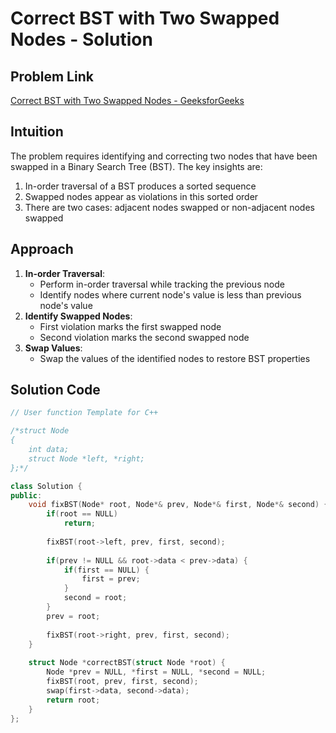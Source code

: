 # Correct BST with Two Swapped Nodes - Solution

## Problem Link
[Correct BST with Two Swapped Nodes - GeeksforGeeks](https://www.geeksforgeeks.org/problems/fixed-two-nodes-of-a-bst/1)

## Intuition
The problem requires identifying and correcting two nodes that have been swapped in a Binary Search Tree (BST). The key insights are:
1. In-order traversal of a BST produces a sorted sequence
2. Swapped nodes appear as violations in this sorted order
3. There are two cases: adjacent nodes swapped or non-adjacent nodes swapped

## Approach
1. **In-order Traversal**:
   - Perform in-order traversal while tracking the previous node
   - Identify nodes where current node's value is less than previous node's value
2. **Identify Swapped Nodes**:
   - First violation marks the first swapped node
   - Second violation marks the second swapped node
3. **Swap Values**:
   - Swap the values of the identified nodes to restore BST properties

## Solution Code
```cpp
// User function Template for C++

/*struct Node
{
    int data;
    struct Node *left, *right;
};*/

class Solution {
public:
    void fixBST(Node* root, Node*& prev, Node*& first, Node*& second) {
        if(root == NULL)
            return;
            
        fixBST(root->left, prev, first, second);
        
        if(prev != NULL && root->data < prev->data) {
            if(first == NULL) {
                first = prev;
            }
            second = root;
        }
        prev = root;
        
        fixBST(root->right, prev, first, second);
    }
    
    struct Node *correctBST(struct Node *root) {
        Node *prev = NULL, *first = NULL, *second = NULL;
        fixBST(root, prev, first, second);
        swap(first->data, second->data);
        return root;
    }
};
